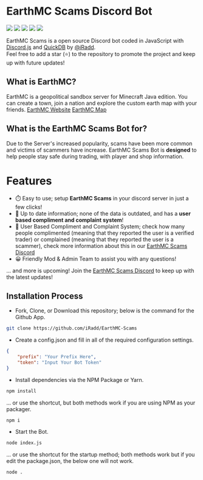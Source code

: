 # EarthMC Scams Discord Bot
![](https://img.shields.io/github/last-commit/iRadd/EarthMC-Scams?label=LAST%20UPDATED&style=for-the-badge)
![](https://img.shields.io/discord/855047300778164255?color=%237289da&style=for-the-badge)
![](https://img.shields.io/github/package-json/v/iRadd/EarthMC-Scams?color=%237289da&label=Version&style=for-the-badge)
![](https://img.shields.io/github/issues/iRadd/EarthMC-Scams?label=Issues&style=for-the-badge)
![](https://img.shields.io/github/issues-pr/iRadd/EarthMC-Scams?label=PULL%20REQUESTS&style=for-the-badge)

EarthMC Scams is a open source Discord bot coded in JavaScript with [Discord.js](https://discord.js.org) and [QuickDB](https://quickdb.js.org/) by [@iRadd](https://github.com/iRadd).  
Feel free to add a star (⭐) to the repository to promote the project and keep up with future updates!

## What is EarthMC? 
EarthMC is a geopolitical sandbox server for Minecraft Java edition. You can create a town, join a nation and explore the custom earth map with your friends.
[EarthMC Website](earthmc.net) [EarthMC Map](earthmc.net/map)

## What is the EarthMC Scams Bot for?
Due to the Server's increased popularity, scams have been more common and victims of scammers have increase. 
EarthMC Scams Bot is **designed** to help people stay safe during trading, with player and shop information.

# Features
- ⏱️ Easy to use; setup **EarthMC Scams** in your discord server in just a few clicks!
- 📁 Up to date information; none of the data is outdated, and has a **user based compliment and complaint system**!
- 💯 User Based Compliment and Complaint System; check how many people complimented (meaning that they reported the user is a verified trader) or complained (meaning that they reported the user is a scammer), check more information about this in our [EarthMC Scams Discord](https://discord.gg/wpFpY4wUyj)
- 😀 Friendly Mod & Admin Team to assist you with any questions!

... and more is upcoming! Join the [EarthMC Scams Discord](https://discord.gg/wpFpY4wUyj) to keep up with the latest updates!

## Installation Process

* Fork, Clone, or Download this repository; below is the command for the Github App.
```sh
git clone https://github.com/iRadd/EarthMC-Scams
```

* Create a config.json and fill in all of the required configuration settings.
```json
{
	"prefix": "Your Prefix Here",
	"token": "Input Your Bot Token"
}
```

* Install dependencies via the NPM Package or Yarn.
```sh
npm install 
```
... or use the shortcut, but both methods work if you are using NPM as your packager.
```sh
npm i
```

* Start the Bot.
```sh
node index.js
```
... or use the shortcut for the startup method; both methods work but if you edit the package.json, the below one will not work.
```sh
node .
```
